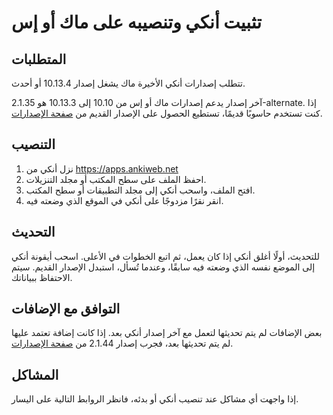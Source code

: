 # تثبيت أنكي وتنصيبه على ماك أو إس

<!-- toc -->

## المتطلبات

تتطلب إصدارات أنكي الأخيرة ماك يشغل إصدار 10.13.4 أو أحدث.

آخر إصدار يدعم إصدارات ماك أو إس من 10.10 إلى 10.13.3 هو 2.1.35-alternate.
إذا كنت تستخدم حاسوبًا قديمًا، تستطيع الحصول على الإصدار القديم من
[صفحة الإصدارات](https://github.com/ankitects/anki/releases).

## التنصيب

1. نزل أنكي من <https://apps.ankiweb.net>
2. احفظ الملف على سطح المكتب أو مجلد التنزيلات.
3. افتح الملف، واسحب أنكي إلى مجلد التطبيقات أو سطح المكتب.
4. انقر نقرًا مزدوجًا على أنكي في الموقع الذي وضعته فيه.

## التحديث

للتحديث، أولًا أغلق أنكي إذا كان يعمل، ثم اتبع الخطوات في الأعلى. اسحب أيقونة أنكي
إلى الموضع نفسه الذي وضعته فيه سابقًا، وعندما تُسأل، استبدل الإصدار القديم.
سيتم الاحتفاظ ببياناتك.

## التوافق مع الإضافات

بعض الإضافات لم يتم تحديثها لتعمل مع آخر إصدار أنكي بعد. إذا كانت إضافة تعتمد عليها
لم يتم تحديثها بعد، فجرب إصدار 2.1.44 من [صفحة الإصدارات](https://github.com/ankitects/anki/releases).

## المشاكل

إذا واجهت أي مشاكل عند تنصيب أنكي أو بدئه، فانظر الروابط التالية على اليسار.

